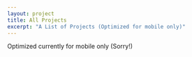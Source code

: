```yaml
---
layout: project
title: All Projects
excerpt: "A List of Projects (Optimized for mobile only)"
---
```


Optimized currently for mobile only (Sorry!)
